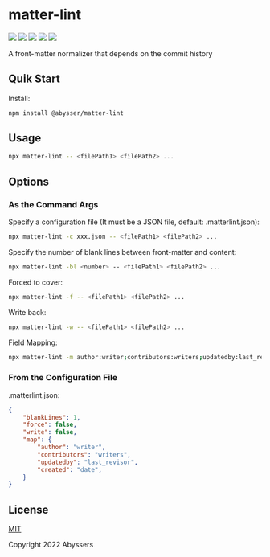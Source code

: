# matter-lint

<p align="left">
  <a><img src="https://img.shields.io/github/license/Abyssers/matter-lint"></a>
  <a><img src="https://img.shields.io/github/workflow/status/Abyssers/matter-lint/publish"></a>
  <a><img src="https://img.shields.io/github/issues/Abyssers/matter-lint"></a>
  <a><img src="https://img.shields.io/github/forks/Abyssers/matter-lint"></a>
  <a><img src="https://img.shields.io/github/stars/Abyssers/matter-lint"></a>
</p>

A front-matter normalizer that depends on the commit history

## Quik Start

Install:

```sh
npm install @abysser/matter-lint
```

## Usage

```sh
npx matter-lint -- <filePath1> <filePath2> ...
```

## Options

### As the Command Args

Specify a configuration file (It must be a JSON file, default: .matterlint.json):

```sh
npx matter-lint -c xxx.json -- <filePath1> <filePath2> ...
```

Specify the number of blank lines between front-matter and content:

```sh
npx matter-lint -bl <number> -- <filePath1> <filePath2> ...
```

Forced to cover:

```sh
npx matter-lint -f -- <filePath1> <filePath2> ...
```

Write back:

```sh
npx matter-lint -w -- <filePath1> <filePath2> ...
```

Field Mapping:

```sh
npx matter-lint -m author:writer;contributors:writers;updatedby:last_revisor;created:date -- <filePath1> <filePath2> ...
```

### From the Configuration File

.matterlint.json:

```json
{
    "blankLines": 1,
    "force": false,
    "write": false,
    "map": {
        "author": "writer",
        "contributors": "writers",
        "updatedby": "last_revisor",
        "created": "date",
    }
}
```

## License

[MIT](./LICENSE)

Copyright 2022 Abyssers
